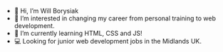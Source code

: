 - 👋 Hi, I’m Will Borysiak
- 👀 I’m interested in changing my career from personal training to web development.
- 🌱 I’m currently learning HTML, CSS and JS!
- 💻 Looking for junior web development jobs in the Midlands UK.

<!---
cardiocodes/cardiocodes is a ✨ special ✨ repository because its `README.md` (this file) appears on your GitHub profile.
You can click the Preview link to take a look at your changes.
--->
